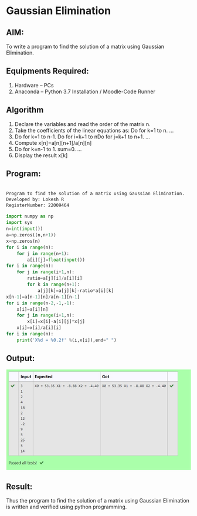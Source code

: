 # Gaussian Elimination

## AIM:
To write a program to find the solution of a matrix using Gaussian Elimination.

## Equipments Required:
1. Hardware – PCs
2. Anaconda – Python 3.7 Installation / Moodle-Code Runner

## Algorithm
1. Declare the variables and read the order of the matrix n.
2. Take the coefficients of the linear equations as: Do for k=1 to n. ...
3. Do for k=1 to n-1. Do for i=k+1 to nDo for j=k+1 to n+1. ...
4. Compute x[n]=a[n][n+1]/a[n][n]
5. Do for k=n-1 to 1. sum=0. ...
6. Display the result x[k]


## Program:
```

Program to find the solution of a matrix using Gaussian Elimination.
Developed by: Lokesh R
RegisterNumber: 22009464

```
```python
import numpy as np
import sys
n=int(input())
a=np.zeros((n,n+1))
x=np.zeros(n)
for i in range(n):
    for j in range(n+1):
        a[i][j]=float(input())
for i in range(n):
    for j in range(i+1,n):
        ratio=a[j][i]/a[i][i]
        for k in range(n+1):
            a[j][k]=a[j][k]-ratio*a[i][k]
x[n-1]=a[n-1][n]/a[n-1][n-1]
for i in range(n-2,-1,-1):
    x[i]=a[i][n]
    for j in range(i+1,n):
        x[i]=x[i]-a[i][j]*x[j]
    x[i]=x[i]/a[i][i]
for i in range(n):
    print('X%d = %0.2f' %(i,x[i]),end=" ")
```

## Output:
![gaussian elimination](./out.jpg)


## Result:
Thus the program to find the solution of a matrix using Gaussian Elimination is written and verified using python programming.

